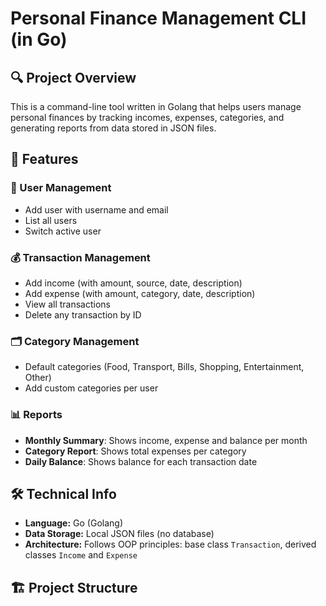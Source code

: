 # Personal Finance Management CLI (in Go)

## 🔍 Project Overview
This is a command-line tool written in Golang that helps users manage personal finances by tracking incomes, expenses, categories, and generating reports from data stored in JSON files.

## 🧩 Features

### 👤 User Management
- Add user with username and email
- List all users
- Switch active user

### 💰 Transaction Management
- Add income (with amount, source, date, description)
- Add expense (with amount, category, date, description)
- View all transactions
- Delete any transaction by ID

### 🗂️ Category Management
- Default categories (Food, Transport, Bills, Shopping, Entertainment, Other)
- Add custom categories per user

### 📊 Reports
- **Monthly Summary**: Shows income, expense and balance per month
- **Category Report**: Shows total expenses per category
- **Daily Balance**: Shows balance for each transaction date

## 🛠 Technical Info

- **Language:** Go (Golang)
- **Data Storage:** Local JSON files (no database)
- **Architecture:** Follows OOP principles: base class `Transaction`, derived classes `Income` and `Expense`

## 🏗 Project Structure

